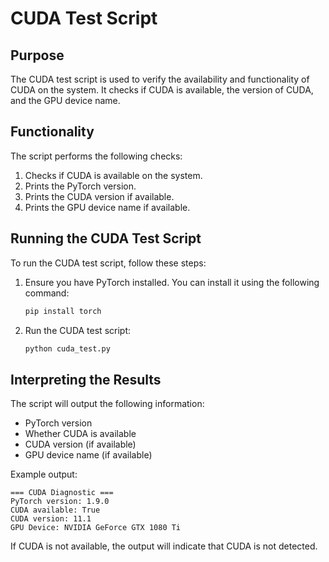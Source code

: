 # CUDA Test Script

## Purpose
The CUDA test script is used to verify the availability and functionality of CUDA on the system. It checks if CUDA is available, the version of CUDA, and the GPU device name.

## Functionality
The script performs the following checks:
1. Checks if CUDA is available on the system.
2. Prints the PyTorch version.
3. Prints the CUDA version if available.
4. Prints the GPU device name if available.

## Running the CUDA Test Script
To run the CUDA test script, follow these steps:

1. Ensure you have PyTorch installed. You can install it using the following command:
   ```bash
   pip install torch
   ```

2. Run the CUDA test script:
   ```bash
   python cuda_test.py
   ```

## Interpreting the Results
The script will output the following information:
- PyTorch version
- Whether CUDA is available
- CUDA version (if available)
- GPU device name (if available)

Example output:
```
=== CUDA Diagnostic ===
PyTorch version: 1.9.0
CUDA available: True
CUDA version: 11.1
GPU Device: NVIDIA GeForce GTX 1080 Ti
```

If CUDA is not available, the output will indicate that CUDA is not detected.
